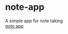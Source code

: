 # note-app
A simple app for note taking  
[goto app](https://www.fastnote.netlify.com "fastnote homepage")
